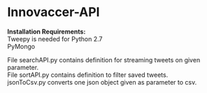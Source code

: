 # Innovaccer-API

**Installation Requirements:** <br />
Tweepy is needed for Python 2.7 <br />
PyMongo

File searchAPI.py contains definition for streaming tweets on given parameter.<br />
File sortAPI.py contains definition to filter saved tweets.<br />
jsonToCsv.py converts one json object given as parameter to csv.
